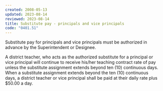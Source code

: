 ```yaml
---
created: 2008-05-13
updated: 2023-08-14
reviewed: 2023-08-14
title: Substitute pay - principals and vice principals
code: "0401.51"
---
```


Substitute pay for principals and vice principals must be authorized in advance by the Superintendent or Designee.

A district teacher, who acts as the authorized substitute for a principal or vice principal will continue to receive his/her teaching contract rate of pay unless the substitute assignment extends beyond ten (10) continuous days. When a substitute assignment extends beyond the ten (10) continuous days, a district teacher or vice principal shall be paid at their daily rate plus $50.00 a day.
